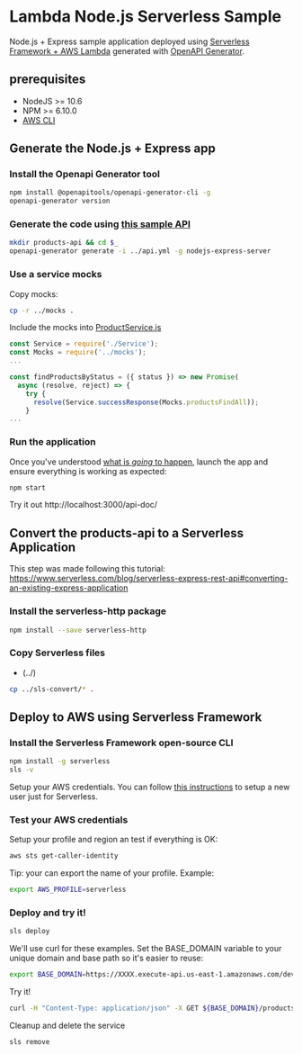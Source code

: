 # Lambda Node.js Serverless Sample

Node.js + Express sample application deployed using [Serverless Framework + AWS  Lambda](https://www.serverless.com/blog/serverless-express-rest-api#converting-an-existing-express-application) generated with [OpenAPI Generator](https://openapi-generator.tech).

## prerequisites
- NodeJS >= 10.6
- NPM >= 6.10.0
- [AWS CLI](https://docs.aws.amazon.com/cli/latest/userguide/cli-chap-install.html)

## Generate the Node.js + Express app

### Install the Openapi Generator tool
```bash
npm install @openapitools/openapi-generator-cli -g
openapi-generator version
```

### Generate the code using [this sample API](./api.yml)
```bash
mkdir products-api && cd $_
openapi-generator generate -i ../api.yml -g nodejs-express-server
```

### Use a service mocks

Copy mocks:
```bash
cp -r ../mocks .
```
Include the mocks into [ProductService.js](./products-api/services/ProductService.js)
```js
const Service = require('./Service');
const Mocks = require('../mocks');
...

const findProductsByStatus = ({ status }) => new Promise(
  async (resolve, reject) => {
    try {
      resolve(Service.successResponse(Mocks.productsFindAll));
    }
...
```

### Run the application

Once you've understood [what is *going* to happen](./products-api/README.md), launch the app and ensure everything is working as expected:
```bash
npm start
```

Try it out http://localhost:3000/api-doc/

## Convert the products-api to a Serverless Application

This step was made following this tutorial:
https://www.serverless.com/blog/serverless-express-rest-api#converting-an-existing-express-application

### Install the serverless-http package

```bash
npm install --save serverless-http
```
### Copy Serverless files

 - (../)

```bash
cp ../sls-convert/* .
```

## Deploy to AWS using Serverless Framework

### Install the Serverless Framework open-source CLI

```bash
npm install -g serverless
sls -v
```

Setup your AWS credentials. You can follow [this instructions](https://www.serverless.com/framework/docs/providers/aws/guide/credentials#creating-aws-access-keys) to setup a new user just for Serverless.

### Test your AWS credentials

Setup your profile and region an test if everything is OK:
```bash
aws sts get-caller-identity
```
Tip: your can export the name of your profile. Example:
```bash
export AWS_PROFILE=serverless
```

### Deploy and try it!

```bash
sls deploy
```

We'll use curl for these examples. Set the BASE_DOMAIN variable to your unique domain and base path so it's easier to reuse:
```bash
export BASE_DOMAIN=https://XXXX.execute-api.us-east-1.amazonaws.com/dev
```

Try it!
```bash
curl -H "Content-Type: application/json" -X GET ${BASE_DOMAIN}/products
```

Cleanup and delete the service
```bash
sls remove
```